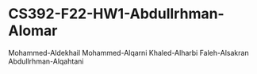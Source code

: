 # CS392-F22-HW1-Abdullrhman-Alomar
Mohammed-Aldekhail
Mohammed-Alqarni
Khaled-Alharbi
Faleh-Alsakran
Abdullrhman-Alqahtani
